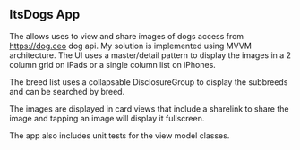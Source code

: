 ## ItsDogs App
The allows uses to view and share images of dogs access from https://dog.ceo dog api. My solution is implemented using MVVM architecture.
The UI uses a master/detail pattern to display the images in a 2 column grid on iPads or a single column list on iPhones.

The breed list uses a collapsable DisclosureGroup to display the subbreeds and can be searched by breed.

The images are displayed in card views that include a sharelink to share the image and tapping an image will display it fullscreen.

The app also includes unit tests for the view model classes.
